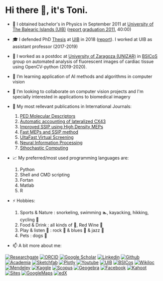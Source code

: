 # Hi there 👋, it's Toni.

- 📜 I obtained bachelor's in Physics in September 2011 at [University of The Balearic Islands (UIB)][24] ([report graduation 2011][27], 40:00)
- 🎓 I defended PhD [Thesis][20] at [UIB][24] in 2018 ([report][26]). I worked at UIB as assistant professor (2017-2019)
- 🔬 I worked as a postdoc at [University of Zaragoza (UNIZAR)][22] in [BSICoS][21] group on automated analysis of fluorescent images of cardiac tissue using OpenCV-python (2019-2020).
- 📐 I’m learning application of AI methods and algorithms in computer vision
- 👯 I’m looking to collaborate on computer vision projects and I'm specially interested in applications to biomedical imagery
- 📘 My most rellevant publications in International Journals:

  1. [PED Molecular Descriptors][30]
  2. [Automatic accounting of lateralized CX43][37]
  3. [Improved SSIP using High Density MEPs][31]
  4. [Fast MEPs and SSIP method][32]
  5. [UltaFast Virtual Screening][33]
  6. [Neural Information Processing][34]
  7. [Sthochastic Computing][35]
  

- 📈 My preferred/most used programming languages are:

  1. Python
  2. Shell and CMD scripting
  3. Fortan
  4. Matlab
  5. R
  
- ⚡ Hobbies: 
  1. Sports & Nature               : snorkeling, swimming 🏊, kayacking, hikking, cycling 🚴 
  2. Food & Drink                  : all kinds of 🍺, Red Wine 🍷 
  3. Play & listen 🎼              : rock 🎸 & blues 🎹 & jazz 🎷
  4. Pets                          : dogs 🐶

<!-- Please don't remove this: Grab your social icons from https://github.com/carlsednaoui/gitsocial -->

<!-- display the social media buttons in your README -->
- 📫 A bit more about me:

[![Researchgate][1.1]][1]
[![ORCID][2.1]][2]
[![Google Scholar][3.1]][3]
[![Linkedin][4.1]][4]
[![Github][5.1]][5]
[![Academia][6.1]][6]
[![Sketchfab][7.1]][7]
[![Plotly][8.1]][8]
[![Youtube][9.1]][9]
[![UIB][10.1]][10]
[![BSICos][11.1]][11]
[![Wikiloc][12.1]][12]
[![Mendeley][13.1]][13]
[![Kaggle][14.1]][14]
[![Scopus][15.1]][15]
[![Geogebra][16.1]][16]
[![Facebook][17.1]][17]
[![Kahoot][18.1]][18]
[![Sites][19.1]][19]
[![GoogleMaps][23.1]][23]
[![edX][36.1]][36]

<!-- links to social media icons -->
<!-- no need to change these -->

<!-- icons with padding -->

[1.1]: https://i.imgur.com/zMtL4Is.png
[2.1]: https://i.imgur.com/XHIFNZx.png
[3.1]: https://i.imgur.com/FYuboL3.png
[4.1]: https://68ef2f69c7787d4078ac-7864ae55ba174c40683f10ab811d9167.ssl.cf1.rackcdn.com/linkedin-icon_32x32.png
[5.1]: https://i.imgur.com/LwU3Hoc.png
[6.1]: https://i.imgur.com/Y8ieQb8.png
[7.1]: https://i.imgur.com/iO0zN7M.png
[8.1]: https://i.imgur.com/puAejxJ.png
[9.1]: https://68ef2f69c7787d4078ac-7864ae55ba174c40683f10ab811d9167.ssl.cf1.rackcdn.com/youtube-icon_32x32.png
[10.1]: https://i.imgur.com/evfWKKj.png
[11.1]: https://i.imgur.com/oxq6f8z.png
[12.1]: https://i.imgur.com/qD41dwm.png
[13.1]: https://i.imgur.com/3sAseRF.png
[14.1]: https://i.imgur.com/7aDp7MX.png
[15.1]: https://i.imgur.com/rHrl9N9.png
[16.1]: https://i.imgur.com/58DJv31.png
[17.1]: https://i.imgur.com/37gqxjZ.png
[18.1]: https://i.imgur.com/2vxwKxZ.png
[19.1]: https://i.imgur.com/WC6DLj2.jpg
[20.1]: Thesis
[21.1]: BSICoS
[23.1]: https://i.imgur.com/5Pl5sDC.png
[24.1]: UIB
[25.1]: https://i.imgur.com/Qtceyxk.png
[26.1]: report
[36.1]: https://i.imgur.com/rmg6Am3.png

<!-- links to your social media accounts -->
<!-- update these accordingly -->


[1]: https://www.researchgate.net/profile/Antoni_Oliver
[2]: http://orcid.org/0000-0001-8571-2733
[3]: https://scholar.google.co.in/citations?user=zQGDAioAAAAJ&hl=es
[4]: http://linkedin.com/in/aoliverg/
[5]: http://www.github.com/tonibois
[6]: https://uib-es.academia.edu/ToniOliver
[7]: https://sketchfab.com/tonibois
[8]: https://chart-studio.plotly.com/~ToniBois
[9]: https://www.youtube.com/channel/UCwblk_p6j6e0Yi-J3czgFLw?view_as=subscriber
[10]: https://www.uib.eu/personal/ABjIwNTIzOA/ 
[11]: http://bsicos.unizar.es/antoni-oliver-gelabert/
[12]: https://es.wikiloc.com/wikiloc/user.do?id=1345462
[13]: https://www.mendeley.com/profiles/antoni-oliver1/
[14]: https://www.kaggle.com/tonibois
[15]: https://www.scopus.com/authid/detail.uri?authorId=56603709400
[16]: https://www.geogebra.org/u/toni.oliver87
[17]: https://www.facebook.com/toni.olivergelabert
[18]: https://create.kahoot.it/search?creator=toni_og&filter=1
[19]: https://sites.google.com/site/meteopina/: 
[20]: https://www.tdx.cat/handle/10803/462902
[21]: https://bsicos.unizar.es/people/
[22]: http://www.unizar.es/
[23]: https://www.google.com/maps/contrib/113046197090732473177/
[24]: https://www.uib.cat/
[26]: https://diari.uib.es/arxiu/Aceleracion-y-optimizacion-de-procesos-en-la.cid526350
[27]: https://canal.uib.cat/cataleg/?contentId=223825
[30]: https://www.nature.com/articles/srep43738
[31]: https://onlinelibrary.wiley.com/doi/abs/10.1002/jcc.25574
[32]: https://onlinelibrary.wiley.com/doi/abs/10.1002/jcc.24695
[33]: https://ieeexplore.ieee.org/abstract/document/7845709
[34]: https://www.worldscientific.com/doi/abs/10.1142/S0129065714300034
[35]: https://ieeexplore.ieee.org/abstract/document/7093194
[36]: https://profile.edx.org/u/toni_oliver87
[37]: https://www.mdpi.com/2218-273X/10/9/1334

<!-- Please don't remove this: Grab your social icons from https://github.com/carlsednaoui/gitsocial -->
<!--
**tonibois/tonibois** is a ✨ _special_ ✨ repository because its `README.md` (this file) appears on your GitHub profile.
Here are some ideas to get you started: - 🔭 I’m currently working on Automated analysis of images from microscope using OPENCV python
- 🌱 I’m currently learning AI methods and algorithms
- 👯 I’m looking to collaborate on computer vision projects and I'm specially interested in applications to biomedical imagery
- 🤔 I’m looking for help with ...
- 💬 Ask me about ...
- 📫 How to reach me: ...
- 😄 Pronouns: ...
- ⚡ Fun fact: ...  emo::ji("face") -->
